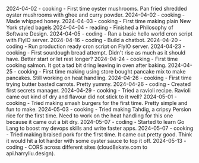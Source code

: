 2024-04-02 - cooking - First time oyster mushrooms. Pan fried shredded oyster mushrooms with ghee and curry powder.
2024-04-02 - cooking - Made whipped honey.
2024-04-03 - cooking - First time making plain New York styled bagels
2024-04-04 - reading - Finished a Philosophy of Software Design.
2024-04-05 - coding - Ran a basic hello world cron script with FlyIO server.
2024-04-16 - coding - Build a chatbot.
2024-04-20 - coding - Run production ready cron script on FlyIO server.
2024-04-23 - cooking - First sourdough bread attempt. Didn't rise as much as it should have. Better start or let rest longer?
2024-04-24 - cooking - First time cooking salmon. It got a tad bit dring leaving in oven after baking.
2024-04-25 - cooking - First time making using store bought pancake mix to make pancakes. Still working on heat handling.
2024-04-26 - cooking - First time trying butter basted carrots. Pretty yummy.
2024-04-26 - coding - Created first secrets manager.
2024-04-29 - cooking - Tried a ravioli recipe. Ravioli came out kind of dry and flavour did not stick to it well?
2024-05-01 - cooking - Tried making smash burgers for the first time. Pretty simple and fun to make.
2024-05-03 - cooking - Tried making Tahdig, a cripsy Persion rice for the first time. Need to work on the heat handling for this one because it came out a bit dry.
2024-05-07 - coding - Started to learn Go Lang to boost my devops skills and write faster apps.
2024-05-07 - cooking - Tried making braised pork for the first time. It came out pretty good. Think it would hit a lot harder with some oyster sauce to top it off.
2024-05-13 - coding - CORS across different sites (cloud8skate.com to api.harryliu.design).
